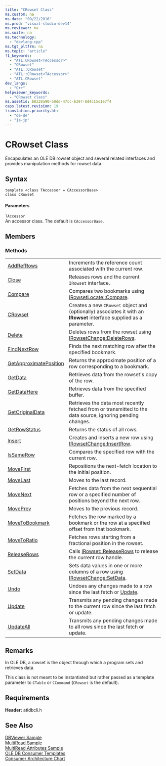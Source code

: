 ```yaml
---
title: "CRowset Class"
ms.custom: na
ms.date: "09/22/2016"
ms.prod: "visual-studio-dev14"
ms.reviewer: na
ms.suite: na
ms.technology: 
  - "devlang-cpp"
ms.tgt_pltfrm: na
ms.topic: "article"
f1_keywords: 
  - "ATL.CRowset<TAccessor>"
  - "CRowset"
  - "ATL::CRowset"
  - "ATL::CRowset<TAccessor>"
  - "ATL.CRowset"
dev_langs: 
  - "C++"
helpviewer_keywords: 
  - "CRowset class"
ms.assetid: b0228a90-b8dd-47cc-b397-8d4c15c1e7f4
caps.latest.revision: 19
translation.priority.ht: 
  - "de-de"
  - "ja-jp"
---
```

# CRowset Class
Encapsulates an OLE DB rowset object and several related interfaces and provides manipulation methods for rowset data.  
  
## Syntax  
  
```  
template <class TAccessor = CAccessorBase>  
class CRowset  
```  
  
#### Parameters  
 `TAccessor`  
 An accessor class. The default is `CAccessorBase`.  
  
## Members  
  
### Methods  
  
|||  
|-|-|  
|[AddRefRows](../vs140/crowset--addrefrows.md)|Increments the reference count associated with the current row.|  
|[Close](../vs140/crowset--close.md)|Releases rows and the current `IRowset` interface.|  
|[Compare](../vs140/crowset--compare.md)|Compares two bookmarks using [IRowsetLocate::Compare](https://msdn.microsoft.com/en-us/library/ms709539.aspx).|  
|[CRowset](../vs140/crowset--crowset.md)|Creates a new `CRowset` object and (optionally) associates it with an **IRowset** interface supplied as a parameter.|  
|[Delete](../vs140/crowset--delete.md)|Deletes rows from the rowset using [IRowsetChange:DeleteRows](https://msdn.microsoft.com/en-us/library/ms724362.aspx).|  
|[FindNextRow](../vs140/crowset--findnextrow.md)|Finds the next matching row after the specified bookmark.|  
|[GetApproximatePosition](../vs140/crowset--getapproximateposition.md)|Returns the approximate position of a row corresponding to a bookmark.|  
|[GetData](../vs140/crowset--getdata.md)|Retrieves data from the rowset's copy of the row.|  
|[GetDataHere](../vs140/crowset--getdatahere.md)|Retrieves data from the specified buffer.|  
|[GetOriginalData](../vs140/crowset--getoriginaldata.md)|Retrieves the data most recently fetched from or transmitted to the data source, ignoring pending changes.|  
|[GetRowStatus](../vs140/crowset--getrowstatus.md)|Returns the status of all rows.|  
|[Insert](../vs140/crowset--insert.md)|Creates and inserts a new row using [IRowsetChange:InsertRow](https://msdn.microsoft.com/en-us/library/ms716921.aspx).|  
|[IsSameRow](../vs140/crowset--issamerow.md)|Compares the specified row with the current row.|  
|[MoveFirst](../vs140/crowset--movefirst.md)|Repositions the next-fetch location to the initial position.|  
|[MoveLast](../vs140/crowset--movelast.md)|Moves to the last record.|  
|[MoveNext](../vs140/crowset--movenext.md)|Fetches data from the next sequential row or a specified number of positions beyond the next row.|  
|[MovePrev](../vs140/crowset--moveprev.md)|Moves to the previous record.|  
|[MoveToBookmark](../vs140/crowset--movetobookmark.md)|Fetches the row marked by a bookmark or the row at a specified offset from that bookmark.|  
|[MoveToRatio](../vs140/crowset--movetoratio.md)|Fetches rows starting from a fractional position in the rowset.|  
|[ReleaseRows](../vs140/crowset--releaserows.md)|Calls [IRowset::ReleaseRows](https://msdn.microsoft.com/en-us/library/ms719771.aspx) to release the current row handle.|  
|[SetData](../vs140/crowset--setdata.md)|Sets data values in one or more columns of a row using [IRowsetChange:SetData](https://msdn.microsoft.com/en-us/library/ms721232.aspx).|  
|[Undo](../vs140/crowset--undo.md)|Undoes any changes made to a row since the last fetch or [Update](../vs140/crowset--update.md).|  
|[Update](../vs140/crowset--update.md)|Transmits any pending changes made to the current row since the last fetch or update.|  
|[UpdateAll](../vs140/crowset--updateall.md)|Transmits any pending changes made to all rows since the last fetch or update.|  
  
## Remarks  
 In OLE DB, a rowset is the object through which a program sets and retrieves data.  
  
 This class is not meant to be instantiated but rather passed as a template parameter to `CTable` or `CCommand` (`CRowset` is the default).  
  
## Requirements  
 **Header:** atldbcli.h  
  
## See Also  
 [DBViewer Sample](../vs140/visual-c---samples.md)   
 [MultiRead Sample](../vs140/visual-c---samples.md)   
 [MultiRead Attributes Sample](../vs140/visual-c---samples.md)   
 [OLE DB Consumer Templates](../vs140/ole-db-consumer-templates--c---.md)   
 [Consumer Architecture Chart](../vs140/ole-db-consumer-templates-reference.md)